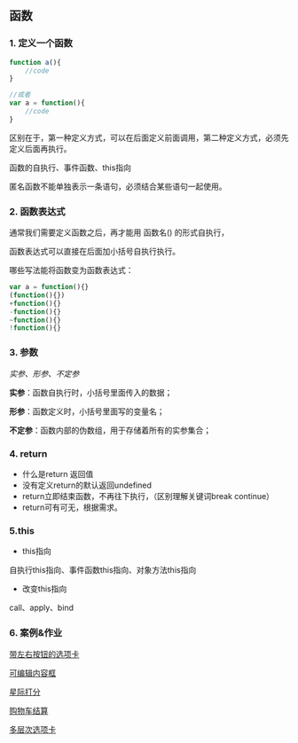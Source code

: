 ## 函数

### 1. 定义一个函数

```js
function a(){
    //code
}

//或者
var a = function(){
    //code
}
```

区别在于，第一种定义方式，可以在后面定义前面调用，第二种定义方式，必须先定义后面再执行。

函数的自执行、事件函数、this指向

匿名函数不能单独表示一条语句，必须结合某些语句一起使用。

### 2. 函数表达式

通常我们需要定义函数之后，再才能用 函数名() 的形式自执行，

函数表达式可以直接在后面加小括号自执行执行。

哪些写法能将函数变为函数表达式：

```js
var a = function(){}
(function(){})
+function(){}
-function(){}
~function(){}
!function(){}
```

### 3. 参数

*实参、形参、不定参*

**实参**：函数自执行时，小括号里面传入的数据；

**形参**：函数定义时，小括号里面写的变量名；

**不定参**：函数内部的伪数组，用于存储着所有的实参集合；

### 4. return

- 什么是return 返回值
- 没有定义return的默认返回undefined
- return立即结束函数，不再往下执行，（区别理解关键词break continue）
- return可有可无，根据需求。

### 5.this

- this指向

自执行this指向、事件函数this指向、对象方法this指向

- 改变this指向

call、apply、bind

### 6. 案例&作业

[带左右按钮的选项卡](https://afeifeifei.github.io/class-demo/js-demo/2-06-04/%E5%B8%A6%E5%B7%A6%E5%8F%B3%E6%8C%89%E9%92%AE%E7%9A%84%E9%80%89%E9%A1%B9%E5%8D%A1)

[可编辑内容框](https://afeifeifei.github.io/class-demo/js-demo/2-08-01/)

[星际打分](https://afeifeifei.github.io/class-demo/js-demo/2-08-02/)

[购物车结算](https://afeifeifei.github.io/class-demo/js-demo/2-08-03/)

[多层次选项卡](https://afeifeifei.github.io/class-demo/js-demo/2-08-04/)